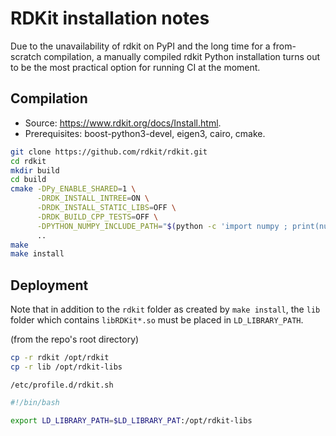# RDKit installation notes

Due to the unavailability of rdkit on PyPI and the long time for a from-scratch
compilation, a manually compiled rdkit Python installation turns out to be the
most practical option for running CI at the moment.

## Compilation

- Source: https://www.rdkit.org/docs/Install.html.
- Prerequisites: boost-python3-devel, eigen3, cairo, cmake.

```bash
git clone https://github.com/rdkit/rdkit.git
cd rdkit
mkdir build
cd build
cmake -DPy_ENABLE_SHARED=1 \
      -DRDK_INSTALL_INTREE=ON \
      -DRDK_INSTALL_STATIC_LIBS=OFF \
      -DRDK_BUILD_CPP_TESTS=OFF \
      -DPYTHON_NUMPY_INCLUDE_PATH="$(python -c 'import numpy ; print(numpy.get_include())')" \
      ..
make
make install
```

## Deployment

Note that in addition to the `rdkit` folder as created by `make install`,
the `lib` folder which contains `libRDKit*.so` must be placed in
`LD_LIBRARY_PATH`.

(from the repo's root directory)

```bash
cp -r rdkit /opt/rdkit
cp -r lib /opt/rdkit-libs
```

`/etc/profile.d/rdkit.sh`

```bash
#!/bin/bash

export LD_LIBRARY_PATH=$LD_LIBRARY_PAT:/opt/rdkit-libs
```
